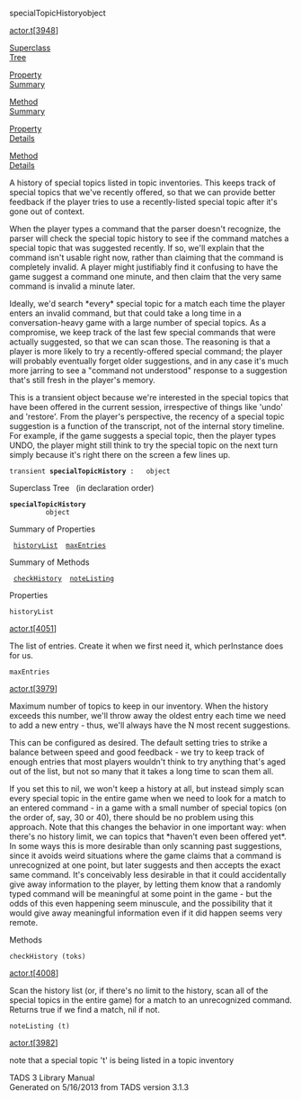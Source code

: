 ---
---
<span class="title">specialTopicHistory</span><span class="type">object</span>

[actor.t](../file/actor.t.html)\[[3948](../source/actor.t.html#3948)\]

[Superclass  
Tree](#_SuperClassTree_)

[Property  
Summary](#_PropSummary_)

[Method  
Summary](#_MethodSummary_)

[Property  
Details](#_Properties_)

[Method  
Details](#_Methods_)

<div class="fdesc">

A history of special topics listed in topic inventories. This keeps
track of special topics that we've recently offered, so that we can
provide better feedback if the player tries to use a recently-listed
special topic after it's gone out of context.

When the player types a command that the parser doesn't recognize, the
parser will check the special topic history to see if the command
matches a special topic that was suggested recently. If so, we'll
explain that the command isn't usable right now, rather than claiming
that the command is completely invalid. A player might justifiably find
it confusing to have the game suggest a command one minute, and then
claim that the very same command is invalid a minute later.

Ideally, we'd search \*every\* special topic for a match each time the
player enters an invalid command, but that could take a long time in a
conversation-heavy game with a large number of special topics. As a
compromise, we keep track of the last few special commands that were
actually suggested, so that we can scan those. The reasoning is that a
player is more likely to try a recently-offered special command; the
player will probably eventually forget older suggestions, and in any
case it's much more jarring to see a "command not understood" response
to a suggestion that's still fresh in the player's memory.

This is a transient object because we're interested in the special
topics that have been offered in the current session, irrespective of
things like 'undo' and 'restore'. From the player's perspective, the
recency of a special topic suggestion is a function of the transcript,
not of the internal story timeline. For example, if the game suggests a
special topic, then the player types UNDO, the player might still think
to try the special topic on the next turn simply because it's right
there on the screen a few lines up.

`transient `**`specialTopicHistory`**` :   object`

</div>

<span id="_SuperClassTree_"></span>

<div class="mjhd">

<span class="hdln">Superclass Tree</span>   (in declaration order)

</div>

**`specialTopicHistory`**  
`         object`  
<span id="_PropSummary_"></span>

<div class="mjhd">

<span class="hdln">Summary of Properties</span>  

</div>

` `[`historyList`](#historyList)`  `[`maxEntries`](#maxEntries)`  `

<span id="_MethodSummary_"></span>

<div class="mjhd">

<span class="hdln">Summary of Methods</span>  

</div>

` `[`checkHistory`](#checkHistory)`  `[`noteListing`](#noteListing)`  `

<span id="_Properties_"></span>

<div class="mjhd">

<span class="hdln">Properties</span>  

</div>

<span id="historyList"></span>

`historyList`

[actor.t](../file/actor.t.html)\[[4051](../source/actor.t.html#4051)\]

<div class="desc">

The list of entries. Create it when we first need it, which perInstance
does for us.

</div>

<span id="maxEntries"></span>

`maxEntries`

[actor.t](../file/actor.t.html)\[[3979](../source/actor.t.html#3979)\]

<div class="desc">

Maximum number of topics to keep in our inventory. When the history
exceeds this number, we'll throw away the oldest entry each time we need
to add a new entry - thus, we'll always have the N most recent
suggestions.

This can be configured as desired. The default setting tries to strike a
balance between speed and good feedback - we try to keep track of enough
entries that most players wouldn't think to try anything that's aged out
of the list, but not so many that it takes a long time to scan them all.

If you set this to nil, we won't keep a history at all, but instead
simply scan every special topic in the entire game when we need to look
for a match to an entered command - in a game with a small number of
special topics (on the order of, say, 30 or 40), there should be no
problem using this approach. Note that this changes the behavior in one
important way: when there's no history limit, we can topics that
\*haven't even been offered yet\*. In some ways this is more desirable
than only scanning past suggestions, since it avoids weird situations
where the game claims that a command is unrecognized at one point, but
later suggests and then accepts the exact same command. It's conceivably
less desirable in that it could accidentally give away information to
the player, by letting them know that a randomly typed command will be
meaningful at some point in the game - but the odds of this even
happening seem minuscule, and the possibility that it would give away
meaningful information even if it did happen seems very remote.

</div>

<span id="_Methods_"></span>

<div class="mjhd">

<span class="hdln">Methods</span>  

</div>

<span id="checkHistory"></span>

`checkHistory (toks)`

[actor.t](../file/actor.t.html)\[[4008](../source/actor.t.html#4008)\]

<div class="desc">

Scan the history list (or, if there's no limit to the history, scan all
of the special topics in the entire game) for a match to an unrecognized
command. Returns true if we find a match, nil if not.

</div>

<span id="noteListing"></span>

`noteListing (t)`

[actor.t](../file/actor.t.html)\[[3982](../source/actor.t.html#3982)\]

<div class="desc">

note that a special topic 't' is being listed in a topic inventory

</div>

<div class="ftr">

TADS 3 Library Manual  
Generated on 5/16/2013 from TADS version 3.1.3

</div>
